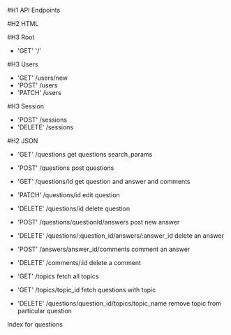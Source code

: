 #H1 API Endpoints

#H2 HTML

#H3 Root

 - 'GET' '/'

#H3 Users

- 'GET' /users/new
- 'POST' /users
- 'PATCH' /users

#H3 Session

- 'POST' /sessions
- 'DELETE' /sessions

#H2 JSON

- 'GET' /questions
  get questions
  search_params
- 'POST' /questions
  post questions
- 'GET' /questions/id
  get question and answer and comments
- 'PATCH' /questions/id
  edit question
- 'DELETE' /questions/id
  delete question



- 'POST' /questions/questionId/answers
  post new answer

- 'DELETE' /questions/:question_id/answers/:answer_id
  delete an answer


- 'POST' /answers/answer_id/comments
 comment an answer


- 'DELETE' /comments/:id
  delete a comment

- 'GET' /topics
  fetch all topics
- 'GET' /topics/topic_id
  fetch questions with topic
- 'DELETE' /questions/question_id/topics/topic_name
   remove topic from particular question

Index for questions
